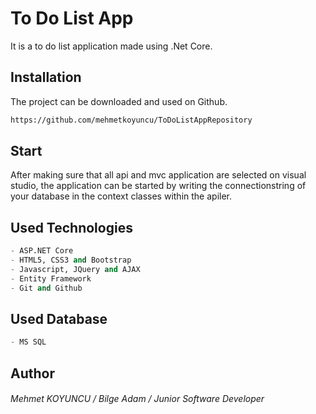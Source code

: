 # To Do List  App

It is a to do list application made using .Net Core. 

## Installation

The project can be downloaded and used on Github.

```bash
https://github.com/mehmetkoyuncu/ToDoListAppRepository
```





## Start


After making sure that all api and mvc application are selected on visual studio, the application can be started by writing the connectionstring of your database in the context classes within the apiler.











## Used Technologies

```python
- ASP.NET Core
- HTML5, CSS3 and Bootstrap
- Javascript, JQuery and AJAX
- Entity Framework
- Git and Github
```

## Used Database

```python
- MS SQL
```








## Author
###### Mehmet KOYUNCU / Bilge Adam / Junior Software Developer
